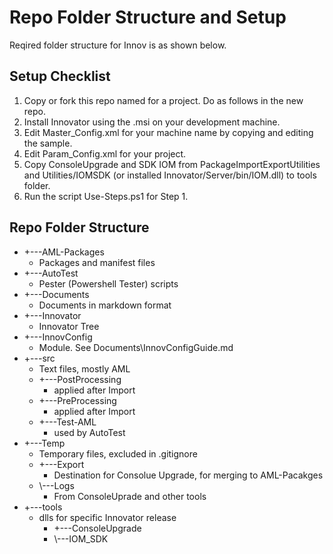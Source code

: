 # Repo Folder Structure and Setup

Reqired folder structure for Innov is as shown below.

## Setup Checklist

1. Copy or fork this repo named for a project. Do as follows in the new repo.
1. Install Innovator using the .msi on your development machine.
1. Edit Master_Config.xml for your machine name by copying and editing the sample.
1. Edit Param_Config.xml for your project.
1. Copy ConsoleUpgrade and SDK IOM from PackageImportExportUtilities and Utilities/IOMSDK (or installed Innovator/Server/bin/IOM.dll) to tools folder.
1. Run the script Use-Steps.ps1 for Step 1.

## Repo Folder Structure

- +---AML-Packages           
    - Packages and manifest files
- +---AutoTest
    - Pester (Powershell Tester) scripts
- +---Documents
    - Documents in markdown format
- +---Innovator
    - Innovator Tree
- +---InnovConfig
    - Module. See Documents\InnovConfigGuide.md
- +---src
    - Text files, mostly AML
    - +---PostProcessing
        -  applied after Import
    - +---PreProcessing
        - applied after Import
    - +---Test-AML
        - used by AutoTest
- +---Temp
    - Temporary files, excluded in .gitignore
    - +---Export
        - Destination for Consolue Upgrade, for merging to AML-Pacakges
    - \\---Logs
        - From ConsoleUprade and other tools
- +---tools
    - dlls for specific Innovator release
        - +---ConsoleUpgrade
        - \\---IOM_SDK


